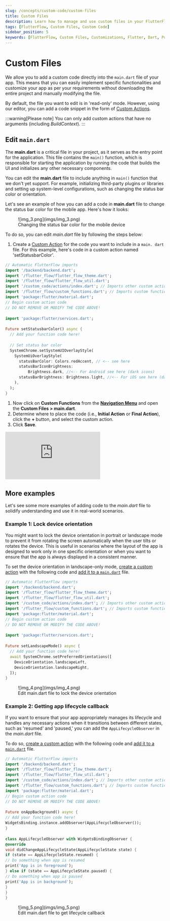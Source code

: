 ```yaml
---
slug: /concepts/custom-code/custom-files
title: Custom Files
description: Learn how to manage and use custom files in your FlutterFlow app to extend its capabilities.
tags: [FlutterFlow, Custom Files, Custom Code]
sidebar_position: 5
keywords: [FlutterFlow, Custom Files, Customizations, Flutter, Dart, Pub.dev]
---
```


# Custom Files

We allow you to add a custom code directly into the `main.dart` file of your app. This means that you can easily implement specific functionalities and customize your app as per your requirements without downloading the entire project and manually modifying the file.

By default, the file you want to edit is in 'read-only' mode. However, using our editor, you can 
add a code snippet in the form of [Custom Actions](custom-actions.md).

:::warning[Please note]
You can only add custom actions that have no arguments (including *BuildContext*).
:::

## Edit `main.dart`

The **main.dart** is a critical file in your project, as it serves as the entry point for the 
application. This file contains the `main()` function, which is responsible for starting the application by running the code that builds the UI and initializes any other necessary components.

You can edit the **main.dart** file to include anything in `main()` function that we don't yet 
support. For example, initializing third-party plugins or libraries and setting up system-level configurations, such as changing the status bar color or orientation.

Let's see an example of how you can add a code in **main.dart** file to change the status bar 
color for the mobile app. Here's how it looks:

<figure>
    ![img_3.png](imgs/img_3.png)
  <figcaption class="centered-caption">Changing the status bar color for the mobile device</figcaption>
</figure>

To do so, you can edit *main.dart* file by following the steps below:

1. Create a [Custom Action](custom-actions.md#custom-actions) for the code you want to include in a `main.
   dart` file. For this 
   example, here's code in a custom action named 'setStatusbarColor'.

```dart
// Automatic FlutterFlow imports
import '/backend/backend.dart';
import '/flutter_flow/flutter_flow_theme.dart';
import '/flutter_flow/flutter_flow_util.dart';
import '/custom_code/actions/index.dart'; // Imports other custom actions
import '/flutter_flow/custom_functions.dart'; // Imports custom functions
import 'package:flutter/material.dart';
// Begin custom action code
// DO NOT REMOVE OR MODIFY THE CODE ABOVE!

import 'package:flutter/services.dart';

Future setStatusbarColor() async {
  // Add your function code here!

  // Set status bar color
  SystemChrome.setSystemUIOverlayStyle(
    SystemUiOverlayStyle(
      statusBarColor: Colors.redAccent, // <-- see here
      statusBarIconBrightness:
          Brightness.dark, //<-- For Android see here (dark icons)
      statusBarBrightness: Brightness.light, //<-- For iOS see here (dark icons)
    ),
  );
}
```

1. Now click on **Custom Functions** from the 
[**Navigation Menu**](../../../docs/intro/ff-ui/builder.md#navigation-menu) and open the **Custom Files > main.dart**.
2. Determine where to place the code (i.e., **Initial Action** or **Final Action**), click the **+** button, and select the custom action.
3. Click **Save**.

<div class="video-container"><iframe src="https://www.loom.
com/embed/e8e12fad4fce42bba29080f83a1f4b74?sid=3f01f3b7-38f0-4f01-8bec-6442db66fe07" frameborder="0" allow="accelerometer; autoplay; clipboard-write; encrypted-media; gyroscope; picture-in-picture; web-share" referrerpolicy="strict-origin-when-cross-origin" allowfullscreen></iframe></div>


## More examples

Let's see some more examples of adding code to the *main.dart* file to solidify understanding and use it in real-world scenarios.

### Example 1: Lock device orientation

You might want to lock the device orientation in portrait or landscape mode to prevent it from rotating the screen automatically when the user tilts or rotates the device. This is useful in scenarios where the layout of the app is designed to work only in one specific orientation or when you want to ensure that the app is always displayed in a consistent manner.

To set the device orientation in landscape-only mode, [create a custom action](custom-actions.md) with the 
following code and [add it to a `main.dart`](#edit-maindart) file.

```dart
// Automatic FlutterFlow imports
import '/backend/backend.dart';
import '/flutter_flow/flutter_flow_theme.dart';
import '/flutter_flow/flutter_flow_util.dart';
import '/custom_code/actions/index.dart'; // Imports other custom actions
import '/flutter_flow/custom_functions.dart'; // Imports custom functions
import 'package:flutter/material.dart';
// Begin custom action code
// DO NOT REMOVE OR MODIFY THE CODE ABOVE!

import 'package:flutter/services.dart';

Future setLandscapeMode() async {
  // Add your function code here!
  await SystemChrome.setPreferredOrientations([
    DeviceOrientation.landscapeLeft,
    DeviceOrientation.landscapeRight,
  ]);
}
```

<figure>
    ![img_4.png](imgs/img_4.png)
  <figcaption class="centered-caption">Edit main.dart file to lock the device orientation</figcaption>
</figure>


### Example 2: Getting app lifecycle callback

If you want to ensure that your app appropriately manages its lifecycle and handles any necessary actions when it transitions between different states, such as 'resumed' and 'paused,' you can add the `AppLifecycleObserver` in the *main.dart* file.

To do so, [create a custom action](custom-actions.md) with the following code and [add it to a `main.dart`](#edit-maindart) file.


```dart
// Automatic FlutterFlow imports
import '/backend/backend.dart';
import '/flutter_flow/flutter_flow_theme.dart';
import '/flutter_flow/flutter_flow_util.dart';
import '/custom_code/actions/index.dart'; // Imports other custom actions
import '/flutter_flow/custom_functions.dart'; // Imports custom functions
import 'package:flutter/material.dart';
// Begin custom action code
// DO NOT REMOVE OR MODIFY THE CODE ABOVE!

Future onAppBackground() async {
// Add your function code here!
WidgetsBinding.instance.addObserver(AppLifecycleObserver());
}

class AppLifecycleObserver with WidgetsBindingObserver {
@override
void didChangeAppLifecycleState(AppLifecycleState state) {
if (state == AppLifecycleState.resumed) {
// Do something when app is resumed
print('App is in foreground');
} else if (state == AppLifecycleState.paused) {
// Do something when app is paused
print('App is in background');
}
}
}
```
<figure>
    ![img_5.png](imgs/img_5.png)
  <figcaption class="centered-caption">Edit main.dart file to get lifecycle callback</figcaption>
</figure>
